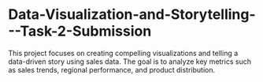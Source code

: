 # Data-Visualization-and-Storytelling---Task-2-Submission
This project focuses on creating compelling visualizations and telling a data-driven story using sales data. The goal is to analyze key metrics such as sales trends, regional performance, and product distribution.
